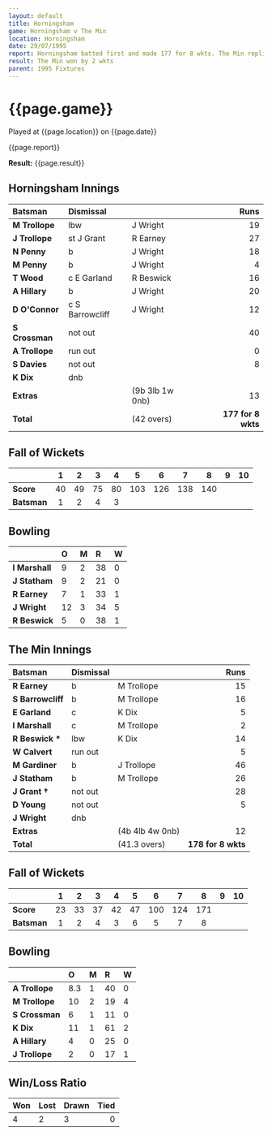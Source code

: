 ```yaml
---
layout: default
title: Horningsham
game: Horningsham v The Min
location: Horningsham
date: 29/07/1995
report: Horningsham batted first and made 177 for 8 wkts. The Min replied with 178 for 8 wkts
result: The Min won by 2 wkts
parent: 1995 Fixtures
---
```


# {{page.game}}

Played at {{page.location}} on {{page.date}}

{{page.report}}

**Result:** {{page.result}}

## Horningsham Innings

| Batsman | Dismissal |  | Runs |
|:---|:---|---|---:|
| **M Trollope** | lbw | J Wright | 19 |
| **J Trollope** | st J Grant | R Earney | 27 |
| **N Penny** | b | J Wright | 18 |
| **M Penny** | b | J Wright | 4 |
| **T Wood** | c E Garland | R Beswick | 16 |
| **A Hillary** | b | J Wright | 20 |
| **D O'Connor** | c S Barrowcliff | J Wright | 12 |
| **S Crossman** | not out |  | 40 |
| **A Trollope** | run out |  | 0 |
| **S Davies** | not out |  | 8 |
| **K Dix** | dnb |  |  |
| **Extras** | | (9b 3lb 1w 0nb) | 13 |
| **Total** | | (42 overs) | **177 for 8 wkts** |

## Fall of Wickets

| | 1 | 2 | 3 | 4 | 5 | 6 | 7 | 8 | 9 | 10 |
|---|:---:|:---:|:---:|:---:|:---:|:---:|:---:|:---:|:---:|:---:|
| **Score** | 40 | 49 | 75 | 80 | 103 | 126 | 138 | 140 |  |  |
| **Batsman** | 1 | 2 | 4 | 3 |  |  |  |  |  |  |

## Bowling

| | O | M | R | W |
|---|:---|:---|:---|:---|
| **I Marshall** | 9 | 2 | 38 | 0 |
| **J Statham** | 9 | 2 | 21 | 0 |
| **R Earney** | 7 | 1 | 33 | 1 |
| **J Wright** | 12 | 3 | 34 | 5 |
| **R Beswick** | 5 | 0 | 38 | 1 |

## The Min Innings

| Batsman | Dismissal |  | Runs |
|:---|:---|---|---:|
| **R Earney** | b | M Trollope | 15 |
| **S Barrowcliff** | b | M Trollope | 16 |
| **E Garland** | c | K Dix | 5 |
| **I Marshall** | c | M Trollope | 2 |
| **R Beswick &#42;** | lbw | K Dix | 14 |
| **W Calvert** | run out |  | 5 |
| **M Gardiner** | b | J Trollope | 46 |
| **J Statham** | b | M Trollope | 26 |
| **J Grant &#8224;** | not out |  | 28 |
| **D Young** | not out |  | 5 |
| **J Wright** | dnb |  |  |
| **Extras** | | (4b 4lb 4w 0nb) | 12 |
| **Total** | | (41.3 overs) | **178 for 8 wkts** |

## Fall of Wickets

| | 1 | 2 | 3 | 4 | 5 | 6 | 7 | 8 | 9 | 10 |
|---|:---:|:---:|:---:|:---:|:---:|:---:|:---:|:---:|:---:|:---:|
| **Score** | 23 | 33 | 37 | 42 | 47 | 100 | 124 | 171 |  |  |
| **Batsman** | 1 | 2 | 4 | 3 | 6 | 5 | 7 | 8 |  |  |

## Bowling

| | O | M | R | W |
|---|:---|:---|:---|:---|
| **A Trollope** | 8.3 | 1 | 40 | 0 |
| **M Trollope** | 10 | 2 | 19 | 4 |
| **S Crossman** | 6 | 1 | 11 | 0 |
| **K Dix** | 11 | 1 | 61 | 2 |
| **A Hillary** | 4 | 0 | 25 | 0 |
| **J Trollope** | 2 | 0 | 17 | 1 |

## Win/Loss Ratio

| Won | Lost | Drawn | Tied |
|:---|:---|:---|---:|
| 4 | 2 | 3 | 0 |
